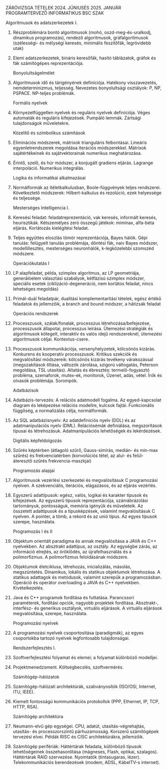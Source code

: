ZÁRÓVIZSGA TÉTELEK 2024. JÚNIUSÉS 2025. JANUÁR
PROGRAMTERVEZŐ INFORMATIKUS BSC SZAK

Algoritmusok és adatszerkezetek I.

1.  Részproblémára bontó algoritmusok (mohó, oszd-meg-és-uralkodj, dinamikus programozás), rendező algoritmusok, gráfalgoritmusok (szélességi- és mélységi keresés, minimális feszítőfák, legrövidebb utak)
2.  Elemi adatszerkezetek, bináris keresőfák, hasító táblázatok, gráfok és fák számítógépes reprezentációja.

    Bonyolultságelmélet

3.  Algoritmusok idő és tárigényének definíciója. Hatékony visszavezetés, nemdeterminizmus, teljesség. Nevezetes bonyolultsági osztályok: P, NP, PSPACE. NP-teljes problémák.

    Formális nyelvek

4.  Környezetfüggetlen nyelvek és reguláris nyelvek definíciója. Véges automaták és reguláris kifejezések. Pumpáló lemmák. Zártsági tulajdonságok műveletekre.

    Közelítő és szimbolikus számítások

5.  Eliminációs módszerek, mátrixok trianguláris felbontásai. Lineáris egyenletrendszerek megoldása iterációs módszerekkel. Mátrixok sajátértékeinek és sajátvektorainak numerikus meghatározása.
6.  Érintő, szelő, és húr módszer, a konjugált gradiens eljárás. Lagrange interpoláció. Numerikus integrálás.

    Logika és informatikai alkalmazásai

7.  Normálformák az ítéletkalkulusban, Boole-függvények teljes rendszerei. Következtető módszerek: Hilbert-kalkulus és rezolúció, ezek helyessége és teljessége.

    Mesterséges Intelligencia I.

8.  Keresési feladat: feladatreprezentáció, vak keresés, informált keresés, heurisztikák. Kétszemélyes zeró összegű játékok: miminax, alfa-béta eljárás. Korlátozás kielégítési feladat.
9.  Teljes együttes eloszlás tömör reprezentációja, Bayes hálók. Gépi tanulás: felügyelt tanulás problémája, döntési fák, naiv Bayes módszer, modellillesztés, mesterséges neuronhálók, k-legközelebbi szomszéd módszere.

    Operációkutatás I

10. LP alapfeladat, példa, szimplex algoritmus, az LP geometriája, generálóelem választási szabályok, kétfázisú szimplex módszer, speciális esetek (ciklizáció-degeneráció, nem korlátos feladat, nincs lehetséges megoldás)
11. Primál-duál feladatpár, dualitási komplementaritási tételek, egész értékű feladatok és jellemzőik, a branch and bound módszer, a hátizsák feladat

    Operációs rendszerek

12. Processzusok, szálak/fonalak, processzus létrehozása/befejezése, processzusok állapotai, processzus leírása. Ütemezési stratégiák és algoritmusok kötegelt, interaktív és valós idejű rendszereknél, ütemezési algoritmusok céljai. Kontextus-csere.
13. Processzusok kommunikációja, versenyhelyzetek, kölcsönös kizárás. Konkurens és kooperatív processzusok. Kritikus szekciók és megvalósítási módszereik: kölcsönös kizárás tevékeny várakozással (megszakítások tiltása, változók zárolása, szigorú váltogatás, Peterson megoldása, TSL utasítás). Altatás és ébresztés: termelő-fogyasztó probléma, szemaforok, mutex-ek, monitorok, Üzenet, adás, vétel. Írók és olvasók problémája. Sorompók.

    Adatbázisok

14. Adatbázis-tervezés: A relációs adatmodell fogalma. Az egyed-kapcsolat diagram és leképezése relációs modellre, kulcsok fajtái. Funkcionális függőség, a normalizálás célja, normálformák.
15. Az SQL adatbázisnyelv: Az adatdefiníciós nyelv (DDL) és az adatmanipulációs nyelv (DML). Relációsémák definiálása, megszorítások típusai és létrehozásuk. Adatmanipulációs lehetőségek és lekérdezések.

    Digitális képfeldolgozás

16. Szűrés képtérben (átlagoló szűrő, Gauss-simírás, medián- és min-max szűrés) és frekvenciatérben (konvolúciós tétel, az alul- és felül-áteresztő szűrés frekvencia-maszkjai)

    Programozás alapjai

17. Algoritmusok vezérlési szerkezetei és megvalósításuk C programozási nyelven. A szekvenciális, iterációs, elágazásos, és az eljárás vezérlés.
18. Egyszerű adattípusok: egész, valós, logikai és karakter típusok és kifejezések. Az egyszerű típusok reprezentációja, számábrázolási tartományuk, pontosságuk, memória igényük és műveleteik. Az összetett adattípusok és a típusképzések, valamint megvalósításuk C nyelven. A pointer, a tömb, a rekord és az unió típus. Az egyes típusok szerepe, használata.

    Programozás I és II

19. Objektum orientált paradigma és annak megvalósítása a JAVA és C++ nyelvekben. Az absztrakt adattípus, az osztály. Az egységbe zárás, az információ elrejtés, az öröklődés, az újrafelhasználás és a polimorfizmus. A polimorfizmus feloldásának módszere.
20. Objektumok életciklusa, létrehozás, inicializálás, másolás, megszüntetés. Dinamikus, lokális és statikus objektumok létrehozása. A statikus adattagok és metódusok, valamint szerepük a programozásban. Operáció és operátor overloading a JAVA és C++ nyelvekben. Kivételkezelés.
21. Java és C++ programok fordítása és futtatása. Parancssori paraméterek, fordítási opciók, nagyobb projektek fordítása. Absztrakt-, interfész- és generikus osztályok, virtuális eljárások. A virtuális eljárások megvalósítása, szerepe, használata.

    Programozási nyelvek

22. A programozási nyelvek csoportosítása (paradigmák), az egyes csoportokba tartozó nyelvek legfontosabb tulajdonságai.

    Rendszerfejlesztés I.

23. Szoftverfejlesztési folyamat és elemei; a folyamat különböző modelljei.
24. Projektmenedzsment. Költségbecslés, szoftvermérés.

    Számítógép-hálózatok

25. Számítógép-hálózati architektúrák, szabványosítók (ISO/OSI, Internet, ITU, IEEE).
26. Kiemelt fontosságú kommunikációs protokollok (PPP, Ethernet, IP, TCP, HTTP, RSA).

    Számítógép architektúra

27. Neumann-elvű gép egységei. CPU, adatút, utasítás-végrehajtás, utasítás- és processzorszintű párhuzamosság. Korszerű számítógépek tervezési elvei. Példák RISC és CISC architektúrákra, jellemzőik.
28. Számítógép perifériák: Háttértárak feladata, különböző típusok lehetőségeinek összehasonlítása (mágneses, Flash, optikai, szalagos). Háttértárak RAID szervezése. Nyomtatók (tintasugaras, lézer). Telekommunikációs berendezések (modem, ADSL, KábelTV-s internet).
